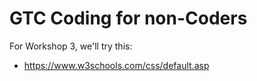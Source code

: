 # GTC Coding for non-Coders

For Workshop 3, we'll try this:
* https://www.w3schools.com/css/default.asp


